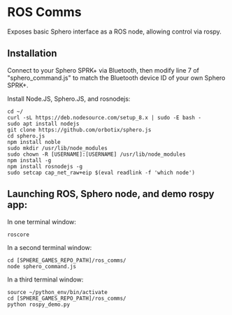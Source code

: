 # ROS Comms
Exposes basic Sphero interface as a ROS node, allowing control via rospy.

## Installation
Connect to your Sphero SPRK+ via Bluetooth, then modify line 7 of "sphero_command.js" to match the Bluetooth device ID of your own Sphero SPRK+.

Install Node.JS, Sphero.JS, and rosnodejs:
```
cd ~/
curl -sL https://deb.nodesource.com/setup_8.x | sudo -E bash -
sudo apt install nodejs
git clone https://github.com/orbotix/sphero.js
cd sphero.js
npm install noble
sudo mkdir /usr/lib/node_modules
sudo chown -R [USERNAME]:[USERNAME] /usr/lib/node_modules
npm install -g
npm install rosnodejs -g
sudo setcap cap_net_raw+eip $(eval readlink -f 'which node')
```

## Launching ROS, Sphero node, and demo rospy app:
In one terminal window:
```
roscore
```

In a second terminal window:
```
cd [SPHERE_GAMES_REPO_PATH]/ros_comms/
node sphero_command.js
```

In a third terminal window:
```
source ~/python_env/bin/activate
cd [SPHERE_GAMES_REPO_PATH]/ros_comms/
python rospy_demo.py
```

